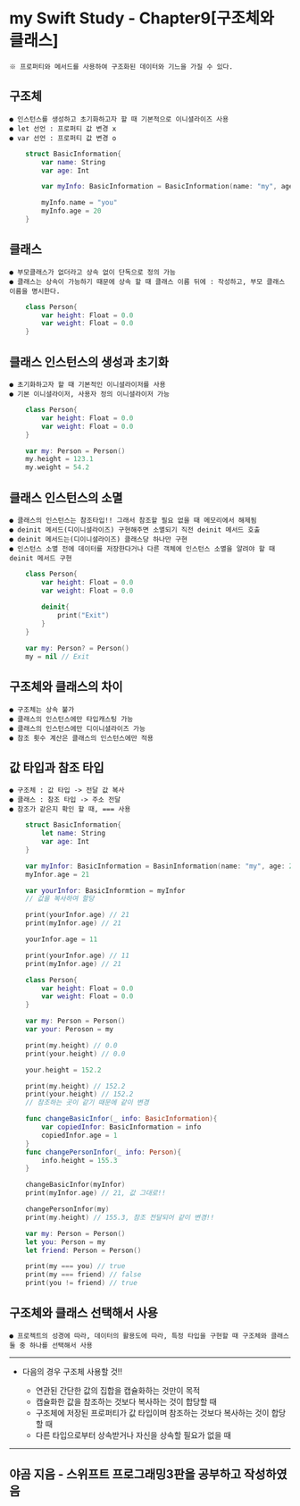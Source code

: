 
# my Swift Study - Chapter9[구조체와 클래스]
    ※ 프로퍼티와 메서드를 사용하여 구조화된 데이터와 기느을 가질 수 있다.

## 구조체
    ● 인스턴스를 생성하고 초기화하고자 할 때 기본적으로 이니셜라이즈 사용
    ● let 선언 : 프로퍼티 값 변경 x
    ● var 선언 : 프로퍼티 값 변경 o

```Swift
    struct BasicInformation{
        var name: String
        var age: Int

        var myInfo: BasicInformation = BasicInformation(name: "my", age: 22)

        myInfo.name = "you"
        myInfo.age = 20
    }
```

##  클래스
    ● 부모클래스가 없더라고 상속 없이 단독으로 정의 가능
    ● 클래스는 상속이 가능하기 때문에 상속 할 때 클래스 이름 뒤에 : 작성하고, 부모 클래스 이름을 명시한다.

```Swift
    class Person{
        var height: Float = 0.0
        var weight: Float = 0.0
    }
```

## 클래스 인스턴스의 생성과 초기화
    ● 초기화하고자 할 때 기본적인 이니셜라이저를 사용
    ● 기본 이니셜라이저, 사용자 정의 이니셜라이저 가능

```Swift
    class Person{
        var height: Float = 0.0
        var weight: Float = 0.0
    }

    var my: Person = Person()
    my.height = 123.1
    my.weight = 54.2
```

## 클래스 인스턴스의 소멸
    ● 클래스의 인스턴스는 참조타입!! 그래서 참조할 필요 없을 때 메모리에서 해제됨
    ● deinit 메서드(디이니셜라이즈) 구현해주면 소멸되기 직전 deinit 메서드 호출
    ● deinit 메서드는(디이니셜라이즈) 클래스당 하나만 구현
    ● 인스턴스 소멸 전에 데이터를 저장한다거나 다른 객체에 인스턴스 소멸을 알려야 할 때 deinit 메서드 구현
```Swift
    class Person{
        var height: Float = 0.0
        var weight: Float = 0.0
    
        deinit{
            print("Exit")
        }
    }

    var my: Person? = Person()
    my = nil // Exit
```

## 구조체와 클래스의 차이
    ● 구조체는 상속 불가
    ● 클래스의 인스턴스에만 타입캐스팅 가능
    ● 클래스의 인스턴스에만 디이니셜라이즈 가능
    ● 참조 횟수 계산은 클래스의 인스턴스에만 적용

## 값 타입과 참조 타입
    ● 구조체 : 값 타입 -> 전달 값 복사
    ● 클래스 : 참조 타입 -> 주소 전달
    ● 참조가 같은지 확인 할 때, === 사용

```Swift
    struct BasicInformation{
        let name: String
        var age: Int
    }

    var myInfor: BasicInformation = BasinInformation(name: "my", age: 22)
    myInfor.age = 21

    var yourInfor: BasicInformtion = myInfor
    // 값을 복사하여 할당

    print(yourInfor.age) // 21
    print(myInfor.age) // 21

    yourInfor.age = 11

    print(yourInfor.age) // 11
    print(myInfor.age) // 21

    class Person{
        var height: Float = 0.0
        var weight: Float = 0.0
    }

    var my: Person = Person()
    var your: Peroson = my

    print(my.height) // 0.0
    print(your.height) // 0.0

    your.height = 152.2

    print(my.height) // 152.2
    print(your.height) // 152.2
    // 참조하는 곳이 같기 때문에 같이 변경

    func changeBasicInfor(_ info: BasicInformation){
        var copiedInfor: BasicInformation = info
        copiedInfor.age = 1
    }
    func changePersonInfor(_ info: Person){
        info.height = 155.3
    }

    changeBasicInfor(myInfor)
    print(myInfor.age) // 21, 값 그대로!!

    changePersonInfor(my)
    print(my.height) // 155.3, 참조 전달되어 같이 변경!!
```

```Swift
    var my: Person = Person()
    let you: Person = my
    let friend: Person = Person()

    print(my === you) // true
    print(my === friend) // false
    print(you != friend) // true
```

## 구조체와 클래스 선택해서 사용
    ● 프로젝트의 성경에 따라, 데이터의 활용도에 따라, 특정 타입을 구현할 때 구조체와 클래스 둘 중 하나를 선택해서 사용
---
+ 다음의 경우 구조체 사용할 것!!

    + 연관된 간단한 값의 집합을 캡슐화하는 것만이 목적
    + 캡슐화한 값을 참조하는 것보다 복사하는 것이 합당할 때
    + 구조체에 저장된 프로퍼티가 값 타입이며 참조하는 것보다 복사하는 것이 합당할 때
    + 다른 타입으로부터 상속받거나 자신을 상속할 필요가 없을 때
---
야곰 지음 - 스위프트 프로그래밍3판을 공부하고 작성하였음
---